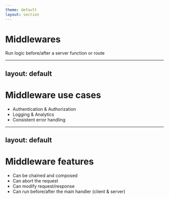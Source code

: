 ```yaml
---
theme: default
layout: section
---
```


# Middlewares

Run logic before/after a server function or route

---
layout: default
---

# Middleware use cases

- Authentication & Authorization
- Logging & Analytics
- Consistent error handling

---
layout: default
---

# Middleware features

- Can be chained and composed
- Can abort the request
- Can modify request/response
- Can run before/after the main handler (client & server)
